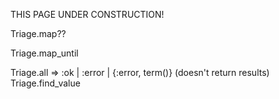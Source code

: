
THIS PAGE UNDER CONSTRUCTION!

Triage.map??

Triage.map_until

Triage.all => :ok | :error | {:error, term()} (doesn't return results)
Triage.find_value
